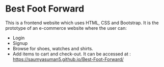 # Best Foot Forward
This is a frontend website which uses HTML, CSS and Bootstrap.
It is the prototype of an e-commerce website where the user can:
* Login
* Signup
* Browse for shoes, watches and shirts.
* Add items to cart and check-out.
It can be accessed at : https://saumyasuman5.github.io/Best-Foot-Forward/
